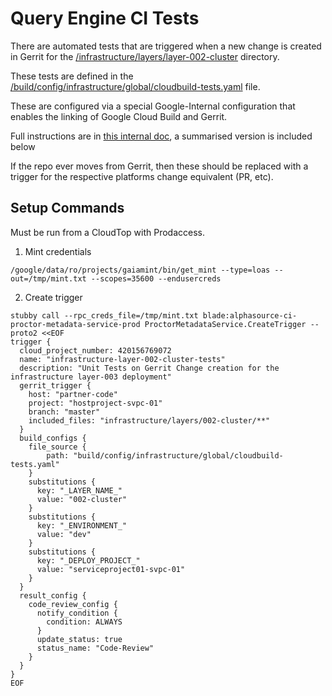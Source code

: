 # Query Engine CI Tests

There are automated tests that are triggered when a new change is created in Gerrit for the [/infrastructure/layers/layer-002-cluster](/infrastructure/layers/layer-002-cluster) directory.

These tests are defined in the [/build/config/infrastructure/global/cloudbuild-tests.yaml](/build/config/infrastructure/global/cloudbuild-tests.yaml) file.

These are configured via a special Google-Internal configuration that enables the linking of Google Cloud Build and Gerrit.

Full instructions are in [this internal doc](https://docs.google.com/document/d/1nYQyVbPjcBMYJi7Dtht3bH39Zbu6c5Say3hcQ6ES9jI/edit#), a summarised version is included below

If the repo ever moves from Gerrit, then these should be replaced with a trigger for the respective platforms change equivalent (PR, etc).

## Setup Commands

Must be run from a CloudTop with Prodaccess.

1. Mint credentials
```
/google/data/ro/projects/gaiamint/bin/get_mint --type=loas --out=/tmp/mint.txt --scopes=35600 --endusercreds
```

2. Create trigger
```
stubby call --rpc_creds_file=/tmp/mint.txt blade:alphasource-ci-proctor-metadata-service-prod ProctorMetadataService.CreateTrigger --proto2 <<EOF
trigger {
  cloud_project_number: 420156769072
  name: "infrastructure-layer-002-cluster-tests"
  description: "Unit Tests on Gerrit Change creation for the infrastructure layer-003 deployment"
  gerrit_trigger {
    host: "partner-code"
    project: "hostproject-svpc-01"
    branch: "master"
    included_files: "infrastructure/layers/002-cluster/**"
  }
  build_configs {
    file_source {
        path: "build/config/infrastructure/global/cloudbuild-tests.yaml"
    }
    substitutions {
      key: "_LAYER_NAME_"
      value: "002-cluster"
    }
    substitutions {
      key: "_ENVIRONMENT_"
      value: "dev"
    }
    substitutions {
      key: "_DEPLOY_PROJECT_"
      value: "serviceproject01-svpc-01"
    }
  }
  result_config {
    code_review_config {
      notify_condition {
        condition: ALWAYS
      }
      update_status: true
      status_name: "Code-Review"
    }
  }
}
EOF
```